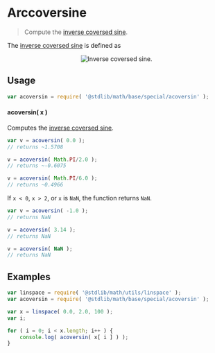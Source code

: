# Arccoversine

> Compute the [inverse coversed sine][inverse-coversed-sine].


<section class="intro">

The [inverse coversed sine][inverse-coversed-sine] is defined as

<!-- <equation class="equation" label="eq:arccoversine" align="center" raw="\operatorname{acoversin}(\theta) = \asin(1-\theta)" alt="Inverse coversed sine."> -->

<div class="equation" align="center" data-raw-text="\operatorname{acoversin}(\theta) = \asin(1-\theta)" data-equation="eq:arccoversine">
    <img src="" alt="Inverse coversed sine.">
    <br>
</div>

<!-- </equation> -->

</section>

<!-- /.intro -->


<section class="usage">

## Usage

``` javascript
var acoversin = require( '@stdlib/math/base/special/acoversin' );
```

#### acoversin( x )

Computes the [inverse coversed sine][inverse-coversed-sine].

``` javascript
var v = acoversin( 0.0 );
// returns ~1.5708

v = acoversin( Math.PI/2.0 );
// returns ~-0.6075

v = acoversin( Math.PI/6.0 );
// returns ~0.4966
```

If `x < 0`, `x > 2`, or `x` is `NaN`, the function returns `NaN`.

``` javascript
var v = acoversin( -1.0 );
// returns NaN

v = acoversin( 3.14 );
// returns NaN

v = acoversin( NaN );
// returns NaN
```

</section>

<!-- /.usage -->


<section class="examples">

## Examples

``` javascript
var linspace = require( '@stdlib/math/utils/linspace' );
var acoversin = require( '@stdlib/math/base/special/acoversin' );

var x = linspace( 0.0, 2.0, 100 );
var i;

for ( i = 0; i < x.length; i++ ) {
    console.log( acoversin( x[ i ] ) );
}
```

</section>

<!-- /.examples -->


<section class="links">

[inverse-coversed-sine]: https://en.wikipedia.org/wiki/Versine

</section>

<!-- /.links -->
